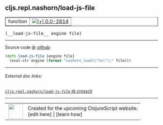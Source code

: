 ## cljs.repl.nashorn/load-js-file



 <table border="1">
<tr>
<td>function</td>
<td><a href="https://github.com/cljsinfo/cljs-api-docs/tree/0.0-2814"><img valign="middle" alt="[+] 0.0-2814" title="Added in 0.0-2814" src="https://img.shields.io/badge/+-0.0--2814-lightgrey.svg"></a> </td>
</tr>
</table>


 <samp>
(__load-js-file__ engine file)<br>
</samp>

---







Source code @ [github](https://github.com/clojure/clojurescript/blob/r3149/src/clj/cljs/repl/nashorn.clj#L113-L114):

```clj
(defn load-js-file [engine file]
  (eval-str engine (format "nashorn_load(\"%s\");" file)))
```

<!--
Repo - tag - source tree - lines:

 <pre>
clojurescript @ r3149
└── src
    └── clj
        └── cljs
            └── repl
                └── <ins>[nashorn.clj:113-114](https://github.com/clojure/clojurescript/blob/r3149/src/clj/cljs/repl/nashorn.clj#L113-L114)</ins>
</pre>

-->

---



###### External doc links:

[`cljs.repl.nashorn/load-js-file` @ crossclj](http://crossclj.info/fun/cljs.repl.nashorn/load-js-file.html)<br>

---

 <table>
<tr><td>
<img valign="middle" align="right" width="48px" src="http://i.imgur.com/Hi20huC.png">
</td><td>
Created for the upcoming ClojureScript website.<br>
[edit here] | [learn how]
</td></tr></table>

[edit here]:https://github.com/cljsinfo/cljs-api-docs/blob/master/cljsdoc/cljs.repl.nashorn_load-js-file.cljsdoc
[learn how]:https://github.com/cljsinfo/cljs-api-docs/wiki/cljsdoc-files

<!--

This information was too distracting to show to readers, but I'll leave it
commented here since it is helpful to:

- pretty-print the data used to generate this document
- and show how to retrieve that data



The API data for this symbol:

```clj
{:ns "cljs.repl.nashorn",
 :name "load-js-file",
 :type "function",
 :signature ["[engine file]"],
 :source {:code "(defn load-js-file [engine file]\n  (eval-str engine (format \"nashorn_load(\\\"%s\\\");\" file)))",
          :title "Source code",
          :repo "clojurescript",
          :tag "r3149",
          :filename "src/clj/cljs/repl/nashorn.clj",
          :lines [113 114]},
 :full-name "cljs.repl.nashorn/load-js-file",
 :full-name-encode "cljs.repl.nashorn_load-js-file",
 :history [["+" "0.0-2814"]]}

```

Retrieve the API data for this symbol:

```clj
;; from Clojure REPL
(require '[clojure.edn :as edn])
(-> (slurp "https://raw.githubusercontent.com/cljsinfo/cljs-api-docs/catalog/cljs-api.edn")
    (edn/read-string)
    (get-in [:symbols "cljs.repl.nashorn/load-js-file"]))
```

-->
